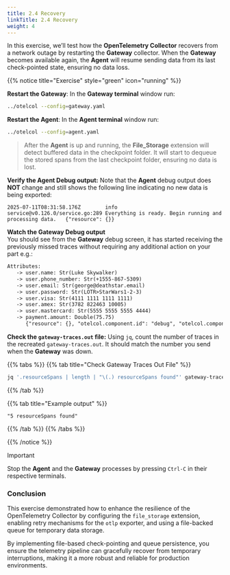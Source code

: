 ```yaml
---
title: 2.4 Recovery
linkTitle: 2.4 Recovery
weight: 4
---
```


In this exercise, we’ll test how the **OpenTelemetry Collector** recovers from a network outage by restarting the **Gateway** collector. When the **Gateway** becomes available again, the **Agent** will resume sending data from its last check-pointed state, ensuring no data loss.

{{% notice title="Exercise" style="green" icon="running" %}}

**Restart the Gateway**: In the **Gateway terminal** window run:

```bash {title="Start the Gateway"}
../otelcol --config=gateway.yaml
```

**Restart the Agent**: In the **Agent terminal** window run:

```bash { title="Start the Agent" }
../otelcol --config=agent.yaml
```

> After the **Agent** is up and running, the **File_Storage** extension will detect buffered data in the checkpoint folder. It will start to dequeue the stored spans from the last checkpoint folder, ensuring no data is lost.

**Verify the Agent Debug output:** Note that the **Agent** debug output does **NOT** change and still shows the following line indicating no new data is being exported:
  
  ```text
  2025-07-11T08:31:58.176Z        info    service@v0.126.0/service.go:289 Everything is ready. Begin running and processing data.   {"resource": {}}
  ```

**Watch the Gateway Debug output**  
You should see from the **Gateway** debug screen, it has started receiving the previously missed traces without requiring any additional action on your part e.g.:

  ```txt
Attributes:
     -> user.name: Str(Luke Skywalker)
     -> user.phone_number: Str(+1555-867-5309)
     -> user.email: Str(george@deathstar.email)
     -> user.password: Str(LOTR>StarWars1-2-3)
     -> user.visa: Str(4111 1111 1111 1111)
     -> user.amex: Str(3782 822463 10005)
     -> user.mastercard: Str(5555 5555 5555 4444)
     -> payment.amount: Double(75.75)
        {"resource": {}, "otelcol.component.id": "debug", "otelcol.component.kind": "exporter", "otelcol.signal": "traces"}
  ```

**Check the `gateway-traces.out` file:**  Using `jq`, count the number of traces in the recreated `gateway-traces.out`. It should match the number you send when the **Gateway** was down.

{{% tabs %}}
{{% tab title="Check Gateway Traces Out File" %}}

```bash
jq '.resourceSpans | length | "\(.) resourceSpans found"' gateway-traces.out
```

{{% /tab %}}

{{% tab title="Example output" %}}

```text
"5 resourceSpans found"
```

{{% /tab %}}
{{% /tabs %}}

{{% /notice %}}

> [!IMPORTANT]
> Stop the **Agent** and the **Gateway** processes by pressing `Ctrl-C` in their respective terminals.

### Conclusion

This exercise demonstrated how to enhance the resilience of the OpenTelemetry Collector by configuring the `file_storage` extension, enabling retry mechanisms for the `otlp` exporter, and using a file-backed queue for temporary data storage.

By implementing file-based check-pointing and queue persistence, you ensure the telemetry pipeline can gracefully recover from temporary interruptions, making it a more robust and reliable for production environments.
